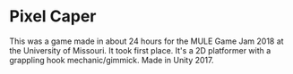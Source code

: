 # Pixel Caper
This was a game made in about 24 hours for the MULE Game Jam 2018 at the University of Missouri. It took first place. It's a 2D platformer with a grappling hook mechanic/gimmick.
Made in Unity 2017.
